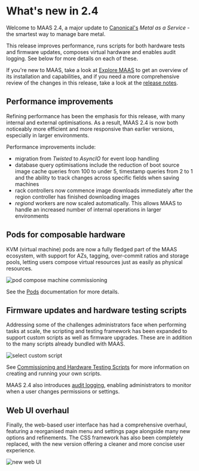 # What's new in 2.4

Welcome to MAAS 2.4, a major update to [Canonical's][canonical] *Metal as a
Service* - the smartest way to manage bare metal.

This release improves performance, runs scripts for both hardware
tests and firmware updates, composes virtual hardware and enables audit
logging. See below for more details on each of these.

If you're new to MAAS, take a look at [Explore MAAS][explore-maas] to
get an overview of its installation and capabilities, and if you need a more
comprehensive review of the changes in this release, take a look at the
[release notes][release-notes].

## Performance improvements

Refining performance has been the emphasis for this release, with many 
internal and external optimisations. As a result, MAAS 2.4 is now both
noticeably more efficient and more responsive than earlier versions, especially
in larger environments.

Performance improvements include:

- migration from *Twisted* to *AsyncIO* for event loop handling
- database query optimisations include the reduction of boot source image cache queries
  from 100 to under 5, timestamp queries from 2 to 1 and the ability to track
  changes across specific fields when saving machines
- rack controllers now commence image downloads immediately after the region
  controller has finished downloading images
- *regiond* workers are now scaled automatically. This allows MAAS to handle an
  increased number of internal operations in larger environments

## Pods for composable hardware

KVM (virtual machine) pods are now a fully fledged part of the MAAS ecosystem,
with support for AZs, tagging, over-commit ratios and storage pools, letting
users compose virtual resources just as easily as physical resources.

![pod compose machine commissioning][img__pod-compose-machine-commissioning]

See the [Pods][pods-doc] documentation for more details.

## Firmware updates and hardware testing scripts 

Addressing some of the challenges administrators face when performing tasks at
scale, the scripting and testing framework has been expanded to support custom
scripts as well as firmware upgrades. These are in addition to the many scripts
already bundled with MAAS.

![select custom script][nodes-hw-scripts__select]

See [Commissioning and Hardware Testing Scripts][test-scripts] for more
information on creating and running your own scripts.

MAAS 2.4 also introduces [audit logging][audit-logging], enabling
administrators to monitor when a user changes permissions or settings.

## Web UI overhaul

Finally, the web-based user interface has had a comprehensive overhaul,
featuring a reorganised main menu and settings page alongside many new options
and refinements. The CSS framework has also been completely replaced, with the
new version offering a cleaner and more concise user experience.

![new web UI][whatsnew]


<!-- LINKS -->
[explore-maas]: intro-explore.md
[canonical]: https://www.canonical.com/
[release-notes]: release-notes.md
[pods-doc]: https://docs.maas.io/2.4/en/nodes-comp-hw
[test-scripts]: https://docs.maas.io/2.4/en/nodes-scripts
[audit-logging]: https://docs.maas.io/2.4/en/manage-audit-events

[img__pod-compose-machine-commissioning]: ../media/nodes-comp-hw__2.4_pod-compose-machine-commissioning.png
[nodes-hw-scripts__select]: ../media/nodes-hw-scripts__2.4_select.png
[whatsnew]: ../media/whats-new__2.4_webui.png
